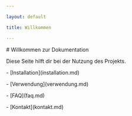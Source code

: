 ```yaml
---

layout: default

title: Willkommen

---
```




\# Willkommen zur Dokumentation



Diese Seite hilft dir bei der Nutzung des Projekts.



\- \[Installation](installation.md)

\- \[Verwendung](verwendung.md)

\- \[FAQ](faq.md)

\- \[Kontakt](kontakt.md)

